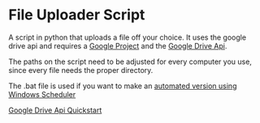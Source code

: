 # File Uploader Script
 A script in python that uploads a file off your choice.
 It uses the google drive api and requires a [Google Project](https://cloud.google.com/resource-manager/docs/creating-managing-projects?hl=en_us) and the [Google Drive Api](https://console.cloud.google.com/apis/library/drive.googleapis.com).
 
 The paths on the script need to be adjusted for every computer you use, since every file needs the proper directory.

 The .bat file is used if you want to make an [automated version using Windows Scheduler](https://datatofish.com/python-script-windows-scheduler/#:~:text=Double%2Dclick%20on%20the%20Task,Python%20script%20daily%20at%206am.)

[Google Drive Api Quickstart](https://developers.google.com/drive/api/quickstart/python)
